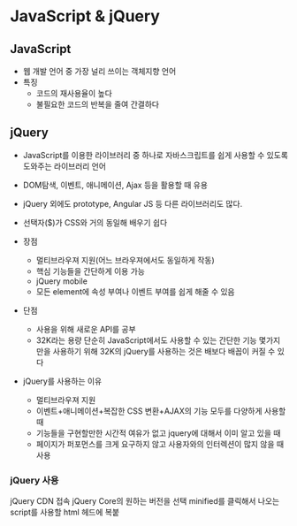 # JavaScript & jQuery
## JavaScript
* 웹 개발 언어 중 가장 널리 쓰이는 객체지향 언어
* 특징
	* 코드의 재사용율이 높다
	* 불필요한 코드의 반복을 줄여 간결하다

## jQuery
* JavaScript를 이용한 라이브러리 중 하나로 자바스크립트를 쉽게 사용할 수 있도록 도와주는 라이브러리 언어
* DOM탐색, 이벤트, 애니메이션, Ajax 등을 활용할 때 유용
* jQuery 외에도 prototype, Angular JS 등 다른 라이브러리도 많다.
* 선택자($)가 CSS와 거의 동일해 배우기 쉽다
* 장점
	* 멀티브라우져 지원(어느 브라우져에서도 동일하게 작동)
	* 핵심 기능들을 간단하게 이용 가능
	* jQuery mobile
	* 모든 element에 속성 부여나 이벤트 부여를 쉽게 해줄 수 있음
* 단점
	* 사용을 위해 새로운 API를 공부
	* 32K라는 용량
	단순히  JavaScript에서도 사용할 수 있는 간단한 기능 몇가지 만을 사용하기 위해 32K의 jQuery를 사용하는 것은 배보다 배꼽이 커질 수 있다

* jQuery를 사용하는 이유
	* 멀티브라우져 지원
	* 이벤트+애니메이션+복잡한 CSS 변환+AJAX의 기능 모두를 다양하게 사용할 때
	* 기능들을 구현할만한 시간적 여유가 없고 jquery에 대해서 이미 알고 있을 때
	* 페이지가 퍼포먼스를 크게 요구하지 않고 사용자와의 인터렉션이 많지 않을 때 사용

### jQuery 사용
jQuery CDN 접속
jQuery Core의 원하는 버전을 선택
minified를 클릭해서 나오는 script를 사용할 html 헤드에 복붙


